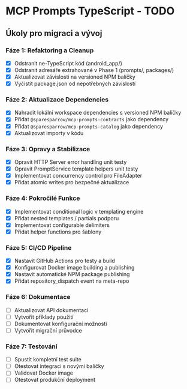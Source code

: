 # MCP Prompts TypeScript - TODO

## Úkoly pro migraci a vývoj

### Fáze 1: Refaktoring a Cleanup
- [x] Odstranit ne-TypeScript kód (android_app/)
- [x] Odstranit adresáře extrahované v Phase 1 (prompts/, packages/)
- [x] Aktualizovat závislosti na versioned NPM balíčky
- [x] Vyčistit package.json od nepotřebných závislostí

### Fáze 2: Aktualizace Dependencies
- [x] Nahradit lokální workspace dependencies s versioned NPM balíčky
- [x] Přidat `@sparesparrow/mcp-prompts-contracts` jako dependency
- [x] Přidat `@sparesparrow/mcp-prompts-catalog` jako dependency
- [x] Aktualizovat importy v kódu

### Fáze 3: Opravy a Stabilizace
- [x] Opravit HTTP Server error handling unit testy
- [x] Opravit PromptService template helpers unit testy
- [x] Implementovat concurrency control pro FileAdapter
- [x] Přidat atomic writes pro bezpečné aktualizace

### Fáze 4: Pokročilé Funkce
- [x] Implementovat conditional logic v templating engine
- [x] Přidat nested templates / partials podporu
- [x] Implementovat configurable delimiters
- [x] Přidat helper functions pro šablony

### Fáze 5: CI/CD Pipeline
- [x] Nastavit GitHub Actions pro testy a build
- [x] Konfigurovat Docker image building a publishing
- [x] Nastavit automatické NPM package publishing
- [x] Přidat repository_dispatch event na meta-repo

### Fáze 6: Dokumentace
- [ ] Aktualizovat API dokumentaci
- [ ] Vytvořit příklady použití
- [ ] Dokumentovat konfigurační možnosti
- [ ] Vytvořit migrační průvodce

### Fáze 7: Testování
- [ ] Spustit kompletní test suite
- [ ] Otestovat integraci s novými balíčky
- [ ] Validovat Docker image
- [ ] Otestovat produkční deployment 